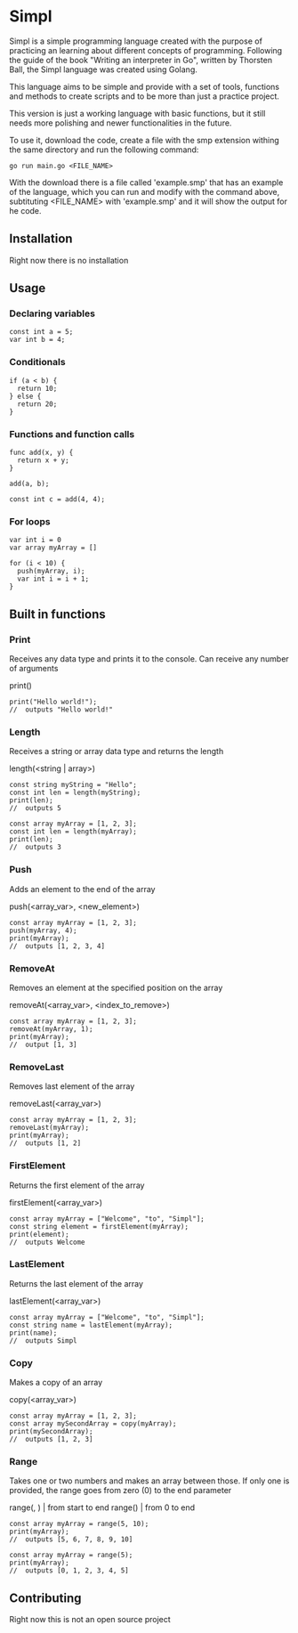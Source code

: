 # Simpl

Simpl is a simple programming language created with the purpose of practicing an learning about different concepts of programming. Following the guide of the book "Writing an interpreter in Go", written by Thorsten Ball, the Simpl language was created using Golang.

This language aims to be simple and provide with a set of tools, functions and methods to create scripts and to be more than just a practice project.

This version is just a working language with basic functions, but it still needs more polishing and newer functionalities in the future.

To use it, download the code, create a file with the smp extension withing the same directory and run the following command:

```
go run main.go <FILE_NAME>
```

With the download there is a file called 'example.smp' that has an example of the language, which you can run and modify with the command above, subtituting <FILE_NAME> with 'example.smp' and it will show the output for he code.

## Installation

Right now there is no installation

## Usage

### Declaring variables

```
const int a = 5;
var int b = 4;
```

### Conditionals

```
if (a < b) {
  return 10;
} else {
  return 20;
}
```

### Functions and function calls

```
func add(x, y) {
  return x + y;
}

add(a, b);

const int c = add(4, 4);
```

### For loops

```
var int i = 0
var array myArray = []

for (i < 10) {
  push(myArray, i);
  var int i = i + 1;
}
```

## Built in functions

### Print

Receives any data type and prints it to the console. Can receive any number of arguments

print(<arg>)

```
print("Hello world!");
//  outputs "Hello world!"
```

### Length

Receives a string or array data type and returns the length

length(<string | array>)

```
const string myString = "Hello";
const int len = length(myString);
print(len);
//  outputs 5
```

```
const array myArray = [1, 2, 3];
const int len = length(myArray);
print(len);
//  outputs 3
```

### Push

Adds an element to the end of the array

push(<array_var>, <new_element>)

```
const array myArray = [1, 2, 3];
push(myArray, 4);
print(myArray);
//  outputs [1, 2, 3, 4]
```

### RemoveAt

Removes an element at the specified position on the array

removeAt(<array_var>, <index_to_remove>)

```
const array myArray = [1, 2, 3];
removeAt(myArray, 1);
print(myArray);
//  output [1, 3]
```

### RemoveLast

Removes last element of the array

removeLast(<array_var>)

```
const array myArray = [1, 2, 3];
removeLast(myArray);
print(myArray);
//  outputs [1, 2]
```

### FirstElement

Returns the first element of the array

firstElement(<array_var>)

```
const array myArray = ["Welcome", "to", "Simpl"];
const string element = firstElement(myArray);
print(element);
//  outputs Welcome
```

### LastElement

Returns the last element of the array

lastElement(<array_var>)

```
const array myArray = ["Welcome", "to", "Simpl"];
const string name = lastElement(myArray);
print(name);
//  outputs Simpl
```

### Copy

Makes a copy of an array

copy(<array_var>)

```
const array myArray = [1, 2, 3];
const array mySecondArray = copy(myArray);
print(mySecondArray);
//  outputs [1, 2, 3]
```

### Range

Takes one or two numbers and makes an array between those. If only one is provided, the range goes from zero (0) to the end parameter

range(<start>, <end>) | from start to end
range(<end>) | from 0 to end

```
const array myArray = range(5, 10);
print(myArray);
//  outputs [5, 6, 7, 8, 9, 10]
```

```
const array myArray = range(5);
print(myArray);
//  outputs [0, 1, 2, 3, 4, 5]
```

## Contributing

Right now this is not an open source project
